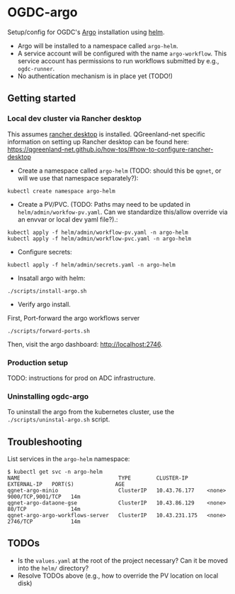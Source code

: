 # OGDC-argo

Setup/config for OGDC's [Argo](https://argoproj.github.io/) installation using
[helm](https://helm.sh/).


* Argo will be installed to a namespace called `argo-helm`.
* A service account will be configured with the name `argo-workflow`. This
  service account has permissions to run workflows submitted by e.g.,
  `ogdc-runner`.
* No authentication mechanism is in place yet (TODO!)


## Getting started

### Local dev cluster via Rancher desktop

This assumes [rancher desktop](https://rancherdesktop.io/) is
installed. QGreenland-net specific information on setting up Rancher desktop can
be found here:
<https://qgreenland-net.github.io/how-tos/#how-to-configure-rancher-desktop>

* Create a namespace called `argo-helm` (TODO: should this be `qgnet`, or will we use that namespace separately?):

```
kubectl create namespace argo-helm
```

* Create a PV/PVC. (TODO: Paths may need to be updated in
  `helm/admin/workfow-pv.yaml`. Can we standardize this/allow override via an
  envvar or local dev yaml file?).:

```
kubectl apply -f helm/admin/workflow-pv.yaml -n argo-helm
kubectl apply -f helm/admin/workflow-pvc.yaml -n argo-helm
```

* Configure secrets:

```
kubectl apply -f helm/admin/secrets.yaml -n argo-helm
```

* Insatall argo with helm:

```
./scripts/install-argo.sh
```

* Verify argo install.

First, Port-forward the argo workflows server

```
./scripts/forward-ports.sh
```

Then, visit the argo dashboard: <http://localhost:2746>.


### Production setup

TODO: instructions for prod on ADC infrastructure.

### Uninstalling ogdc-argo

To uninstall the argo from the kubernetes cluster, use the
`./scripts/uninstal-argo.sh` script.


## Troubleshooting

List services in the `argo-helm` namespace:

```
$ kubectl get svc -n argo-helm
NAME                               TYPE        CLUSTER-IP      EXTERNAL-IP   PORT(S)             AGE
qgnet-argo-minio                   ClusterIP   10.43.76.177    <none>        9000/TCP,9001/TCP   14m
qgnet-argo-dataone-gse             ClusterIP   10.43.86.129    <none>        80/TCP              14m
qgnet-argo-argo-workflows-server   ClusterIP   10.43.231.175   <none>        2746/TCP            14m
```


## TODOs

* Is the `values.yaml` at the root of the project necessary? Can it be moved into the `helm/` directory?
* Resolve TODOs above (e.g., how to override the PV location on local disk)
